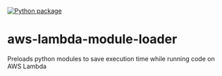[![Python package](https://github.com/tvsquared/aws-lambda-module-loader/actions/workflows/actions.yml/badge.svg)](https://github.com/tvsquared/aws-lambda-module-loader/actions/workflows/actions.yml)

# aws-lambda-module-loader
Preloads python modules to save execution time while running code on AWS Lambda
